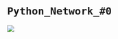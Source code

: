 # `Python_Network_#0`

![](https://data-flair.training/blogs/wp-content/uploads/sites/2/2018/05/Socket-Vocabulary-01.jpg)
